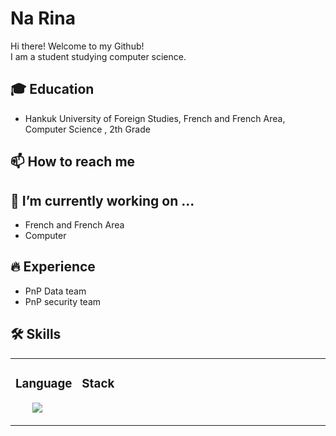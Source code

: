 # Na Rina
Hi there! Welcome to my Github!<br>
I am a student studying computer science.<br>

## 🎓 Education
- Hankuk University of Foreign Studies, French and French Area, Computer Science , 2th Grade

## 📫 How to reach me


 ## 🔭 I’m currently working on ...
 - French and French Area
 - Computer
 
## 🔥 Experience
- PnP Data team
- PnP security team

## 🛠 Skills
<center>
 <table width="100%">
 <tr width="100%">
  <td valign="top" width="50%">
    <h3>Language</h3>
    <ul>
       <img src="https://img.shields.io/badge/C-A8B9CC?style=flat-square&logo=C&logoColor=white"/>
  </td>
  <td valign="top" width="50%">
    <h3>Stack</h3>
    <p>
    </p>
    <img src="https://blog.kakaocdn.net/dn/dAEQye/btqDOkONLE0/5TK0HtrButojrSUVadJRP0/img.jpg" height="1" width="400">
  </td></tr></table>
<center>  
 
